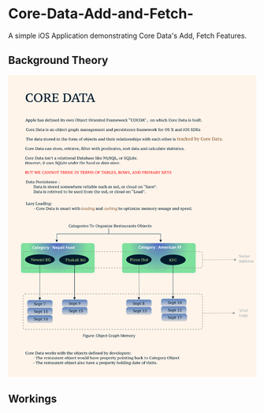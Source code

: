 # Core-Data-Add-and-Fetch-
A simple iOS Application demonstrating Core Data's Add, Fetch Features.

## Background Theory
![](coredata.jpg)

## Workings
